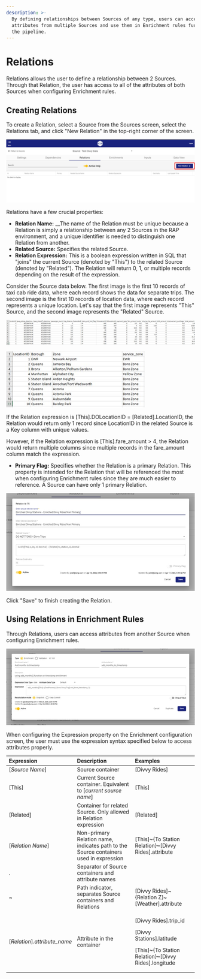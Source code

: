 ```yaml
---
description: >-
  By defining relationships between Sources of any type, users can access
  attributes from multiple Sources and use them in Enrichment rules further down
  the pipeline.
---
```


# Relations

Relations allows the user to define a relationship between 2 Sources. Through that Relation, the user has access to all of the attributes of both Sources when configuring Enrichment rules.

## Creating Relations

To create a Relation, select a Source from the Sources screen, select the Relations tab, and click "New Relation" in the top-right corner of the screen.

![](../../.gitbook/assets/create-a-relation%20%281%29.jpg)

Relations have a few crucial properties:

* **Relation Name:** __The name of the Relation must be unique because a Relation is simply a relationship between any 2 Sources in the RAP environment, and a unique identifier is needed to distinguish one Relation from another.
* **Related Source:** Specifies the related Source.
* **Relation Expression:**  This is a boolean expression written in SQL that "joins" the current Source \(denoted by "This"\) to the related Source \(denoted by "Related"\). The Relation will return 0, 1, or multiple records depending on the result of the expression.

Consider the Source data below. The first image is the first 10 records of taxi cab ride data, where each record shows the data for separate trips. The second image is the first 10 records of location data, where each record represents a unique location. Let's say that the first image represents "This" Source, and the second image represents the "Related" Source.

![](../../.gitbook/assets/taxi-facts-example.jpg)

![](../../.gitbook/assets/taxi-lookup-example.jpg)

If the Relation expression is \[This\].DOLocationID = \[Related\].LocationID, the Relation would return only 1 record since LocationID in the related Source is a Key column with unique values.

However, if the Relation expression is \[This\].fare\_amount &gt; 4, the Relation would return multiple columns since multiple records in the fare\_amount column match the expression.

* **Primary Flag:** Specifies whether the Relation is a primary Relation. This property is intended for the Relation that will be referenced the most when configuring Enrichment rules since they are much easier to reference. A Source can have only 1 primary Relation.

![Relation Configuration Screen \(PLACEHOLDER\)](../../.gitbook/assets/relations-modal-example.jpg)

Click "Save" to finish creating the Relation.

## Using Relations in Enrichment Rules

Through Relations, users can access attributes from another Source when configuring Enrichment rules.  

![Enrichments Configuration Screen \(PLACEHOLDER\)](../../.gitbook/assets/enrichments-modal-example.jpg)

When configuring the Expression property on the Enrichment configuration screen, the user must use the expression syntax specified below to access attributes properly.  

<table>
  <thead>
    <tr>
      <th style="text-align:left">Expression</th>
      <th style="text-align:left">Description</th>
      <th style="text-align:left">Examples</th>
    </tr>
  </thead>
  <tbody>
    <tr>
      <td style="text-align:left">[<em>Source Name</em>]</td>
      <td style="text-align:left">Source container</td>
      <td style="text-align:left">[Divvy Rides]</td>
    </tr>
    <tr>
      <td style="text-align:left">[This]</td>
      <td style="text-align:left">Current Source container. Equivalent to [<em>current source name</em>]</td>
      <td
      style="text-align:left">[This]</td>
    </tr>
    <tr>
      <td style="text-align:left">[Related]</td>
      <td style="text-align:left">Container for related Source. Only allowed in Relation expression</td>
      <td
      style="text-align:left">[Related]</td>
    </tr>
    <tr>
      <td style="text-align:left">[<em>Relation Name</em>]</td>
      <td style="text-align:left">Non-primary Relation name, indicates path to the Source containers used
        in expression</td>
      <td style="text-align:left">[This]~{To Station Relation}~[Divvy Rides].attribute</td>
    </tr>
    <tr>
      <td style="text-align:left">.</td>
      <td style="text-align:left">Separator of Source containers and attribute names</td>
      <td style="text-align:left"></td>
    </tr>
    <tr>
      <td style="text-align:left">~</td>
      <td style="text-align:left">Path indicator, separates Source containers and Relations</td>
      <td style="text-align:left">[Divvy Rides]~{Relation Z}~[Weather].attribute</td>
    </tr>
    <tr>
      <td style="text-align:left">[<em>Relation</em>].<em>attribute_name</em>
      </td>
      <td style="text-align:left">Attribute in the container</td>
      <td style="text-align:left">
        <p>[Divvy Rides].trip_id</p>
        <p>[Divvy Stations].latitude</p>
        <p>[This]~{To Station Relation}~[Divvy Rides].longitude</p>
      </td>
    </tr>
  </tbody>
</table>